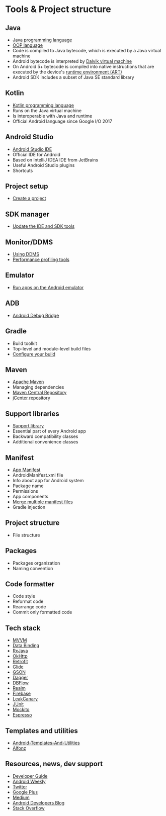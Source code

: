 Tools & Project structure
=========================


Java
----

- [Java programming language](https://en.wikipedia.org/wiki/Java_(programming_language))
- [OOP language](https://en.wikipedia.org/wiki/Object-oriented_programming)
- Code is compiled to Java bytecode, which is executed by a Java virtual machine
- Android bytecode is interpreted by [Dalvik virtual machine](https://en.wikipedia.org/wiki/Dalvik_(software))
- On Android 5+ bytecode is compiled into native instructions that are executed by the device's [runtime environment (ART)](https://en.wikipedia.org/wiki/Android_Runtime)
- Android SDK includes a subset of Java SE standard library


Kotlin
------

- [Kotlin programming language](https://en.wikipedia.org/wiki/Kotlin_(programming_language))
- Runs on the Java virtual machine
- Is interoperable with Java and runtime
- Official Android language since Google I/O 2017


Android Studio
--------------

- [Android Studio IDE](https://developer.android.com/studio/index.html)
- Official IDE for Android
- Based on IntelliJ IDEA IDE from JetBrains
- Useful Android Studio plugins
- Shortcuts


Project setup
-------------

- [Create a project](https://developer.android.com/studio/projects/create-project.html)


SDK manager
-----------

- [Update the IDE and SDK tools](https://developer.android.com/studio/intro/update.html)


Monitor/DDMS
------------

- [Using DDMS](https://developer.android.com/studio/profile/ddms.html)
- [Performance profiling tools](https://developer.android.com/studio/profile/index.html)


Emulator
--------

- [Run apps on the Android emulator](https://developer.android.com/studio/run/emulator.html)


ADB
---

- [Android Debug Bridge](https://developer.android.com/studio/command-line/adb.html)


Gradle
------

- Build toolkit
- Top-level and module-level build files
- [Configure your build](https://developer.android.com/studio/build/index.html)


Maven
-----

- [Apache Maven](https://en.wikipedia.org/wiki/Apache_Maven)
- Managing dependencies
- [Maven Central Repository](https://search.maven.org/)
- [jCenter repository](https://bintray.com/bintray/jcenter)


Support libraries
-----------------

- [Support library](https://developer.android.com/topic/libraries/support-library/index.html)
- Essential part of every Android app
- Backward compatibility classes
- Additional convenience classes


Manifest
--------

- [App Manifest](https://developer.android.com/guide/topics/manifest/manifest-intro.html)
- AndroidManifest.xml file
- Info about app for Android system
- Package name
- Permissions
- App components
- [Merge multiple manifest files](https://developer.android.com/studio/build/manifest-merge.html)
- Gradle injection


Project structure
-----------------

- File structure


Packages
--------

- Packages organization
- Naming convention


Code formatter
--------------

- Code style
- Reformat code
- Rearrange code
- Commit only formatted code


Tech stack
----------

- [MVVM](https://en.wikipedia.org/wiki/Model%E2%80%93view%E2%80%93viewmodel)
- [Data Binding](https://developer.android.com/topic/libraries/data-binding/index.html)
- [RxJava](https://github.com/ReactiveX/RxJava)
- [OkHttp](https://github.com/square/okhttp)
- [Retrofit](https://github.com/square/retrofit)
- [Glide](https://github.com/bumptech/glide)
- [GSON](https://github.com/google/gson)
- [Dagger](https://github.com/google/dagger)
- [DBFlow](https://github.com/Raizlabs/DBFlow)
- [Realm](https://realm.io)
- [Firebase](https://firebase.google.com/)
- [LeakCanary](https://github.com/square/leakcanary)
- [JUnit](https://github.com/junit-team/junit4)
- [Mockito](https://github.com/mockito/mockito)
- [Espresso](https://google.github.io/android-testing-support-library/)


Templates and utilities
-----------------------

- [Android-Templates-And-Utilities](https://github.com/petrnohejl/Android-Templates-And-Utilities)
- [Alfonz](https://github.com/petrnohejl/Alfonz)


Resources, news, dev support
----------------------------

- [Developer Guide](https://developer.android.com/develop/index.html)
- [Android Weekly](http://androidweekly.net/)
- [Twitter](https://twitter.com/hashtag/androiddev)
- [Google Plus](https://plus.google.com/communities/105153134372062985968)
- [Medium](https://medium.com/tag/androiddev)
- [Android Developers Blog](https://android-developers.googleblog.com/)
- [Stack Overflow](https://stackoverflow.com/questions/tagged/android)
